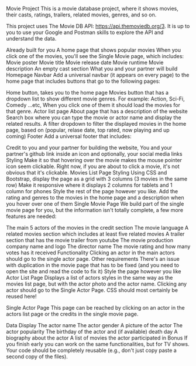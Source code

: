Movie Project
This is a movie database project, where it shows movies, their casts, ratings, trailers, related movies, genres, and so on.

This project uses The Movie DB API: https://api.themoviedb.org/3. It is up to you to use your Google and Postman skills to explore the API and understand the data.

Already built for you
A home page that shows popular movies
When you click one of the movies, you'll see the Single Movie page, which includes:
Movie poster
Movie title
Movie release date
Movie runtime
Movie description
An empty cast section
What you and your partner will build
Homepage
Navbar
Add a universal navbar (it appears on every page) to the home page that includes buttons that go to the following pages:

Home button, takes you to the home page
Movies button that has a dropdown list to show different movie genres. For example: Action, Sci-Fi, Comedy ...etc, When you click one of them it should load the movies for that genre.
Actor list page
About page that has a description of the website
Search box where you can type the movie or actor name and display the related results.
A filter dropdown to filter the displayed movies in the home page, based on (popular, relase date, top rated, now playing and up coming)
Footer
Add a universal footer that includes:

Credit to you and your partner for building the website,
You and your partner's github link inside an icon and optionally, your social media links
Styling
Make it so that hovering over the movie makes the mouse pointer icon seem clickable. Right now, if you are about to click a movie, it's not obvious that it's clickable.
Movies List Page
Styling
Using CSS and Bootstrap, display the page as a grid with 3 columns (3 movies in the same row)
Make it responsive where it displays 2 columns for tablets and 1 column for phones
Style the rest of the page however you like.
Add the rating and genres to the movies in the home page and a description when you hover over one of them
Single Movie Page
We build part of the single movie page for you, but the information isn't totally complete, a few more features are needed:

The main 5 actors of the movies in the credit section
The movie language
A related movies section which includes at least five related movies
A trailer section that has the movie trailer from youtube
The movie production company name and logo
The director name
The movie rating and how many votes has it received
Functionality
Clicking an actor in the main actors should go to the single actor page.
Other requirements
There's an issue with duplication in the movie page that has to be fixed (and you need to open the site and read the code to fix it)
Style the page however you like
Actor List Page
Displays a list of actors styles in the same way as the movies list page, but with the actor photo and the actor name. Clicking any actor should go to the Single Actor Page. CSS should most certainly be reused here!

Single Actor Page
This page can be reached by clicking on an actor in the actors list page or the credits in the single movie page.

Data Display
The actor name
The actor gender
A picture of the actor
The actor popularity
The birthday of the actor and (if available) death day
A biography about the actor
A list of movies the actor participated in
Bonus
If you finish early you can work on the same functionalities, but for TV shows. Your code should be completely reusable (e.g., don't just copy paste a second copy of the files).